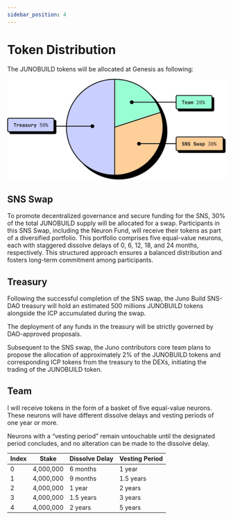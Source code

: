 ```yaml
---
sidebar_position: 4
---
```


# Token Distribution

The JUNOBUILD tokens will be allocated at Genesis as following:

![A pie chart of the JUNOBUILD tokens allocation at Genesis](../../img/token-distribution.webp)

## SNS Swap

To promote decentralized governance and secure funding for the SNS, 30% of the total JUNOBUILD supply will be allocated for a swap. Participants in this SNS Swap, including the Neuron Fund, will receive their tokens as part of a diversified portfolio. This portfolio comprises five equal-value neurons, each with staggered dissolve delays of 0, 6, 12, 18, and 24 months, respectively. This structured approach ensures a balanced distribution and fosters long-term commitment among participants.

## Treasury

Following the successful completion of the SNS swap, the Juno Build SNS-DAO treasury will hold an estimated 500 millions JUNOBUILD tokens alongside the ICP accumulated during the swap.

The deployment of any funds in the treasury will be strictly governed by DAO-approved proposals.

Subsequent to the SNS swap, the Juno contributors core team plans to propose the allocation of approximately 2% of the JUNOBUILD tokens and corresponding ICP tokens from the treasury to the DEXs, initiating the trading of the JUNOBUILD token.

## Team

I will receive tokens in the form of a basket of five equal-value neurons. These neurons will have different dissolve delays and vesting periods of one year or more.

Neurons with a “vesting period” remain untouchable until the designated period concludes, and no alteration can be made to the dissolve delay.

| Index | Stake     | Dissolve Delay | Vesting Period |
| ----- | --------- | -------------- | -------------- |
| 0     | 4,000,000 | 6 months       | 1 year         |
| 1     | 4,000,000 | 9 months       | 1.5 years      |
| 2     | 4,000,000 | 1 year         | 2 years        |
| 3     | 4,000,000 | 1.5 years      | 3 years        |
| 4     | 4,000,000 | 2 years        | 5 years        |
